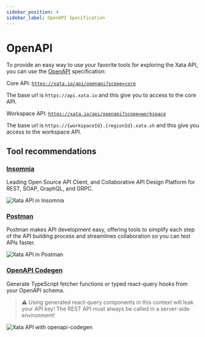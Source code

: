 ```yaml
---
sidebar_position: 4
sidebar_label: OpenAPI Specification
---
```


# OpenAPI

To provide an easy way to use your favorite tools for exploring the Xata API, you can use the [OpenAPI](https://www.openapis.org/) specification:

Core API:
[`https://xata.io/api/openapi?scope=core`](https://xata.io/api/openapi?scope=core)

The base url is `https://api.xata.io` and this give you to access to the core API.

Workspace API:
[`https://xata.io/api/openapi?scope=workspace`](https://xata.io/api/openapi?scope=workspace)

The base url is `https://{workspaceId}.{regionId}.xata.sh` and this give you access to the workspace API.

## Tool recommendations

### [Insomnia](https://insomnia.rest/)

Leading Open Source API Client, and Collaborative API Design Platform for REST, SOAP, GraphQL, and GRPC.

![Xata API in Insomnia](/docs/images/docs/insomnia.png)

### [Postman](https://www.postman.com/)

Postman makes API development easy, offering tools to simplify each step of the API building process and streamlines collaboration so you can test APIs faster.

![Xata API in Postman](/docs/images/docs/postman.png)

### [OpenAPI Codegen](https://github.com/fabien0102/openapi-codegen)

Generate TypeScript fetcher functions or typed react-query hooks from your OpenAPI schema.

> ⚠️ Using generated react-query components in this context will leak your API key! The REST API must always be called in a server-side environment!

![Xata API with openapi-codegen](/docs/images/docs/openapi-codegen.png)
